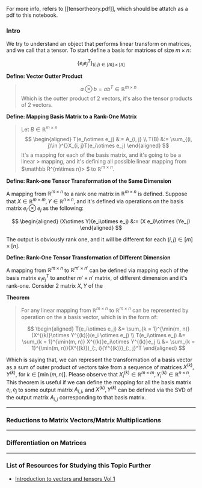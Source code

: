 For more info, refers to [[tensortheory.pdf]], which should be attatch as a pdf to this notebook. 

### **Intro**

We try to understand an object that performs linear transform on matrices, and we call that a tensor. To start define a basis for matrices of size $m\times n$: 

$$
\{e_i e_j^T\}_{(i, j)\in [m]  \times[n]}
$$

**Define: Vector Outter Product**

> $$
> a\otimes b = ab^T \in \mathbb R^{m\times n}
> $$
> Which is the outter product of 2 vectors, it's also the tensor products of 2 vectors. 

**Define: Mapping Basis Matrix to a Rank-One Matrix**

> Let $B\in \mathbb R^{m\times n}$
> $$
> \begin{aligned}
> T(e_i\otimes e_j) &:= A_{i, j} 
>     \\
>     T(B) &:= \sum_{(i, j)\in }^{}X_{i, j}T(e_i\otimes e_j)
> \end{aligned}
> $$
> It's a mapping for each of the basis matrix, and it's going to be a linear > mapping, and it's defining all possible linear mapping from $\mathbb R^{m\times n}> $ to $\mathbb R^{m\times n}$. 

**Define: Rank-one Tensor Transformation of the Same Dimension**

A mapping from $\mathbb R^{m\times n}$ to a rank one matrix in $\mathbb R^{m\times n}$ is defined. Suppose that $X\in \mathbb R^{m\times m}, Y\in \mathbb R^{n\times n}$, and it's defined via operations on the basis matrix $e_i\otimes e_j$ as the following: 

$$
\begin{aligned}
    (X\otimes Y)(e_i\otimes e_j) &:= (X e_i)\otimes (Ye_j)
\end{aligned}
$$

The output is obviously rank one, and it will be different for each $(i, j)\in [m]\times [n]$.

**Define: Rank-One Tensor Transformation of Different Dimension**

A mapping from $\mathbb R^{m\times n}$ to $\mathbb R^{m'\times n'}$ can be defined via mapping each of the basis matrix $e_ie_j^T$ to another $m'\times n'$ matrix, of different dimension and it's rank-one. Consider 2 matrix $X, Y$ of the 


**Theorem**

> For any linear mapping from $\mathbb R^{m\times n}$ to $\mathbb R^{m\times n}$ can be represented by operation on the a basis vector, which is in the form of: 
> 
> $$
> \begin{aligned}
>     T(e_i\otimes e_j) &= \sum_{k = 1}^{\min(m, n)} (X^{(k)}\otimes Y^{(k)})(e_i \otimes e_j)
>     \\
>     T(e_i\otimes e_j) &= \sum_{k = 1}^{\min(m, n)} X^{(k)}e_i\otimes Y^{(k)}e_j
>     \\
>     &= \sum_{k = 1}^{\min(m, n)}(X^{(k)})_{:, i}(Y^{(k)})_{:, j}^T
> \end{aligned}
> $$

Which is saying that, we can represent the transformation of a basis vector as a sum of outer product of vectors take from a sequence of matrices $X^{(k)}, Y^{(k)}$, for $k\in [\min(m, n)]$. Please observe that $X_i^{(k)} \in \mathbb R^{m\times m}, Y_i^{(k)} \in \mathbb R^{n\times n}$. This theorem is useful if we can define the mapping for all the basis matrix $e_i, e_j$ to some output matrix $A_{i, j}$, and $X^{(k)}, Y^{(k)}$ can be defined via the SVD of the output matrix $A_{i, j}$ corresponding to that basis matrix. 




---
### **Reductions to Matrix Vectors/Matrix Multiplications**




---
### **Differentiation on Matrices**


---
### **List of Resources for Studying this Topic Further**

* [Introduction to vectors and tensors Vol 1](https://oaktrust.library.tamu.edu/bitstream/handle/1969.1/2502/IntroductionToVectorsAndTensorsVol1.pdf)
